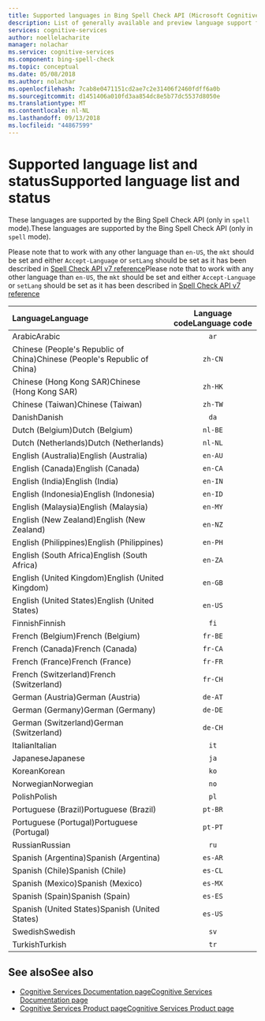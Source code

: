 ```yaml
---
title: Supported languages in Bing Spell Check API (Microsoft Cognitive Services on Azure) | Microsoft Docs
description: List of generally available and preview language support for Bing Spell Check API operations.
services: cognitive-services
author: noellelacharite
manager: nolachar
ms.service: cognitive-services
ms.component: bing-spell-check
ms.topic: conceptual
ms.date: 05/08/2018
ms.author: nolachar
ms.openlocfilehash: 7cab8e0471151cd2ae7c2e31406f2460fdff6a0b
ms.sourcegitcommit: d1451406a010fd3aa854dc8e5b77dc5537d8050e
ms.translationtype: MT
ms.contentlocale: nl-NL
ms.lasthandoff: 09/13/2018
ms.locfileid: "44867599"
---
```

# <a name="supported-language-list-and-status"></a><span data-ttu-id="2bf18-103">Supported language list and status</span><span class="sxs-lookup"><span data-stu-id="2bf18-103">Supported language list and status</span></span>

<span data-ttu-id="2bf18-104">These languages are supported by the Bing Spell Check API (only in `spell` mode).</span><span class="sxs-lookup"><span data-stu-id="2bf18-104">These languages are supported by the Bing Spell Check API (only in `spell` mode).</span></span> 

<span data-ttu-id="2bf18-105">Please note that to work with any other language than `en-US`, the `mkt` should be set and either `Accept-Language` or `setLang` should be set as it has been described in [Spell Check API v7 reference](https://docs.microsoft.com/en-us/rest/api/cognitiveservices/bing-spell-check-api-v7-reference)</span><span class="sxs-lookup"><span data-stu-id="2bf18-105">Please note that to work with any other language than `en-US`, the `mkt` should be set and either `Accept-Language` or `setLang` should be set as it has been described in [Spell Check API v7 reference](https://docs.microsoft.com/en-us/rest/api/cognitiveservices/bing-spell-check-api-v7-reference)</span></span>

| <span data-ttu-id="2bf18-106">Language</span><span class="sxs-lookup"><span data-stu-id="2bf18-106">Language</span></span>    | <span data-ttu-id="2bf18-107">Language code</span><span class="sxs-lookup"><span data-stu-id="2bf18-107">Language code</span></span> |
|:----------- |:-------------:|
| <span data-ttu-id="2bf18-108">Arabic</span><span class="sxs-lookup"><span data-stu-id="2bf18-108">Arabic</span></span>      | `ar`          |
| <span data-ttu-id="2bf18-109">Chinese (People's Republic of China)</span><span class="sxs-lookup"><span data-stu-id="2bf18-109">Chinese (People's Republic of China)</span></span>     | `zh-CN`          |
| <span data-ttu-id="2bf18-110">Chinese (Hong Kong SAR)</span><span class="sxs-lookup"><span data-stu-id="2bf18-110">Chinese (Hong Kong SAR)</span></span>    | `zh-HK`          |
| <span data-ttu-id="2bf18-111">Chinese (Taiwan)</span><span class="sxs-lookup"><span data-stu-id="2bf18-111">Chinese (Taiwan)</span></span>     | `zh-TW`          |
| <span data-ttu-id="2bf18-112">Danish</span><span class="sxs-lookup"><span data-stu-id="2bf18-112">Danish</span></span>      | `da`          |
| <span data-ttu-id="2bf18-113">Dutch (Belgium)</span><span class="sxs-lookup"><span data-stu-id="2bf18-113">Dutch (Belgium)</span></span>       | `nl-BE`          |
| <span data-ttu-id="2bf18-114">Dutch (Netherlands)</span><span class="sxs-lookup"><span data-stu-id="2bf18-114">Dutch (Netherlands)</span></span>      | `nl-NL`          |
| <span data-ttu-id="2bf18-115">English (Australia)</span><span class="sxs-lookup"><span data-stu-id="2bf18-115">English (Australia)</span></span>    | `en-AU`          |
| <span data-ttu-id="2bf18-116">English (Canada)</span><span class="sxs-lookup"><span data-stu-id="2bf18-116">English (Canada)</span></span>     | `en-CA`          |
| <span data-ttu-id="2bf18-117">English (India)</span><span class="sxs-lookup"><span data-stu-id="2bf18-117">English (India)</span></span>    | `en-IN`          |
| <span data-ttu-id="2bf18-118">English (Indonesia)</span><span class="sxs-lookup"><span data-stu-id="2bf18-118">English (Indonesia)</span></span>     | `en-ID`          |
| <span data-ttu-id="2bf18-119">English (Malaysia)</span><span class="sxs-lookup"><span data-stu-id="2bf18-119">English (Malaysia)</span></span>     | `en-MY`          |
| <span data-ttu-id="2bf18-120">English (New Zealand)</span><span class="sxs-lookup"><span data-stu-id="2bf18-120">English (New Zealand)</span></span>    | `en-NZ`          |
| <span data-ttu-id="2bf18-121">English (Philippines)</span><span class="sxs-lookup"><span data-stu-id="2bf18-121">English (Philippines)</span></span>     | `en-PH`          |
| <span data-ttu-id="2bf18-122">English (South Africa)</span><span class="sxs-lookup"><span data-stu-id="2bf18-122">English (South Africa)</span></span>    | `en-ZA`          |
| <span data-ttu-id="2bf18-123">English (United Kingdom)</span><span class="sxs-lookup"><span data-stu-id="2bf18-123">English (United Kingdom)</span></span>    | `en-GB`          |
| <span data-ttu-id="2bf18-124">English (United States)</span><span class="sxs-lookup"><span data-stu-id="2bf18-124">English (United States)</span></span>    | `en-US`          |
| <span data-ttu-id="2bf18-125">Finnish</span><span class="sxs-lookup"><span data-stu-id="2bf18-125">Finnish</span></span>     | `fi`          |
| <span data-ttu-id="2bf18-126">French (Belgium)</span><span class="sxs-lookup"><span data-stu-id="2bf18-126">French (Belgium)</span></span>     | `fr-BE`          |
| <span data-ttu-id="2bf18-127">French (Canada)</span><span class="sxs-lookup"><span data-stu-id="2bf18-127">French (Canada)</span></span>     | `fr-CA`          |
| <span data-ttu-id="2bf18-128">French (France)</span><span class="sxs-lookup"><span data-stu-id="2bf18-128">French (France)</span></span>     | `fr-FR`          |
| <span data-ttu-id="2bf18-129">French (Switzerland)</span><span class="sxs-lookup"><span data-stu-id="2bf18-129">French (Switzerland)</span></span>      | `fr-CH`          |
| <span data-ttu-id="2bf18-130">German (Austria)</span><span class="sxs-lookup"><span data-stu-id="2bf18-130">German (Austria)</span></span>      | `de-AT`          |
| <span data-ttu-id="2bf18-131">German (Germany)</span><span class="sxs-lookup"><span data-stu-id="2bf18-131">German (Germany)</span></span>      | `de-DE`          |
| <span data-ttu-id="2bf18-132">German (Switzerland)</span><span class="sxs-lookup"><span data-stu-id="2bf18-132">German (Switzerland)</span></span>      | `de-CH`          |
| <span data-ttu-id="2bf18-133">Italian</span><span class="sxs-lookup"><span data-stu-id="2bf18-133">Italian</span></span>     | `it`          |
| <span data-ttu-id="2bf18-134">Japanese</span><span class="sxs-lookup"><span data-stu-id="2bf18-134">Japanese</span></span>    | `ja`          |
| <span data-ttu-id="2bf18-135">Korean</span><span class="sxs-lookup"><span data-stu-id="2bf18-135">Korean</span></span>      | `ko`          |
| <span data-ttu-id="2bf18-136">Norwegian</span><span class="sxs-lookup"><span data-stu-id="2bf18-136">Norwegian</span></span>   | `no`          |
| <span data-ttu-id="2bf18-137">Polish</span><span class="sxs-lookup"><span data-stu-id="2bf18-137">Polish</span></span>      | `pl`          |
| <span data-ttu-id="2bf18-138">Portuguese (Brazil)</span><span class="sxs-lookup"><span data-stu-id="2bf18-138">Portuguese (Brazil)</span></span>   | `pt-BR`|
| <span data-ttu-id="2bf18-139">Portuguese (Portugal)</span><span class="sxs-lookup"><span data-stu-id="2bf18-139">Portuguese (Portugal)</span></span> | `pt-PT`|
| <span data-ttu-id="2bf18-140">Russian</span><span class="sxs-lookup"><span data-stu-id="2bf18-140">Russian</span></span>     | `ru`          |
| <span data-ttu-id="2bf18-141">Spanish (Argentina)</span><span class="sxs-lookup"><span data-stu-id="2bf18-141">Spanish (Argentina)</span></span>    | `es-AR`          |
| <span data-ttu-id="2bf18-142">Spanish (Chile)</span><span class="sxs-lookup"><span data-stu-id="2bf18-142">Spanish (Chile)</span></span>     | `es-CL`          |
| <span data-ttu-id="2bf18-143">Spanish (Mexico)</span><span class="sxs-lookup"><span data-stu-id="2bf18-143">Spanish (Mexico)</span></span>    | `es-MX`          |
| <span data-ttu-id="2bf18-144">Spanish (Spain)</span><span class="sxs-lookup"><span data-stu-id="2bf18-144">Spanish (Spain)</span></span>    | `es-ES`          |
| <span data-ttu-id="2bf18-145">Spanish (United States)</span><span class="sxs-lookup"><span data-stu-id="2bf18-145">Spanish (United States)</span></span>    | `es-US`          |
| <span data-ttu-id="2bf18-146">Swedish</span><span class="sxs-lookup"><span data-stu-id="2bf18-146">Swedish</span></span>     | `sv`          |
| <span data-ttu-id="2bf18-147">Turkish</span><span class="sxs-lookup"><span data-stu-id="2bf18-147">Turkish</span></span>     | `tr`          |

## <a name="see-also"></a><span data-ttu-id="2bf18-148">See also</span><span class="sxs-lookup"><span data-stu-id="2bf18-148">See also</span></span>

- [<span data-ttu-id="2bf18-149">Cognitive Services Documentation page</span><span class="sxs-lookup"><span data-stu-id="2bf18-149">Cognitive Services Documentation page</span></span>](https://docs.microsoft.com/azure/cognitive-services/)
- [<span data-ttu-id="2bf18-150">Cognitive Services Product page</span><span class="sxs-lookup"><span data-stu-id="2bf18-150">Cognitive Services Product page</span></span>](https://azure.microsoft.com/services/cognitive-services/)

